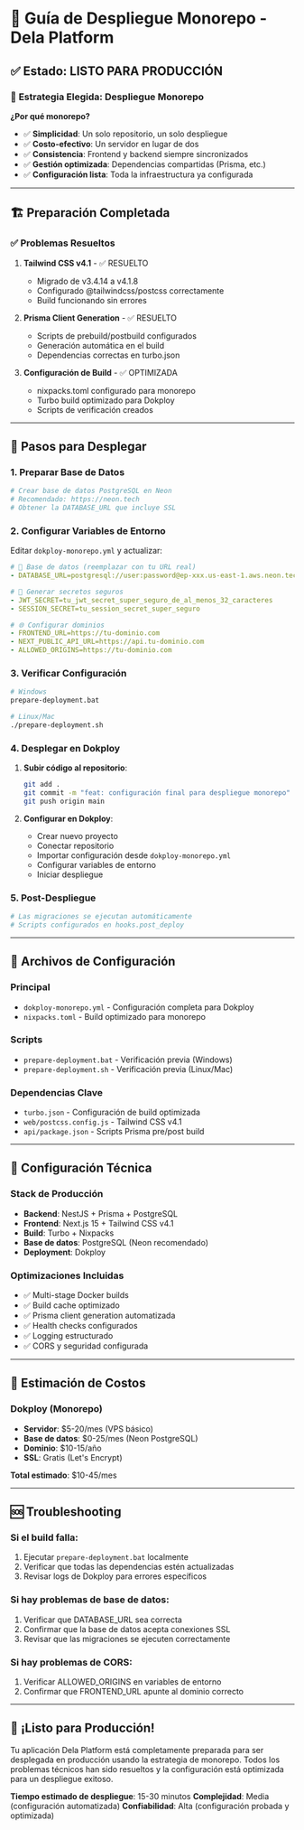 # 🚀 Guía de Despliegue Monorepo - Dela Platform

## ✅ Estado: LISTO PARA PRODUCCIÓN

### 🎯 **Estrategia Elegida: Despliegue Monorepo**

**¿Por qué monorepo?**

- ✅ **Simplicidad**: Un solo repositorio, un solo despliegue
- ✅ **Costo-efectivo**: Un servidor en lugar de dos
- ✅ **Consistencia**: Frontend y backend siempre sincronizados
- ✅ **Gestión optimizada**: Dependencias compartidas (Prisma, etc.)
- ✅ **Configuración lista**: Toda la infraestructura ya configurada

---

## 🏗️ **Preparación Completada**

### ✅ Problemas Resueltos

1. **Tailwind CSS v4.1** - ✅ RESUELTO

   - Migrado de v3.4.14 a v4.1.8
   - Configurado @tailwindcss/postcss correctamente
   - Build funcionando sin errores

2. **Prisma Client Generation** - ✅ RESUELTO

   - Scripts de prebuild/postbuild configurados
   - Generación automática en el build
   - Dependencias correctas en turbo.json

3. **Configuración de Build** - ✅ OPTIMIZADA
   - nixpacks.toml configurado para monorepo
   - Turbo build optimizado para Dokploy
   - Scripts de verificación creados

---

## 🚀 **Pasos para Desplegar**

### 1. **Preparar Base de Datos**

```bash
# Crear base de datos PostgreSQL en Neon
# Recomendado: https://neon.tech
# Obtener la DATABASE_URL que incluye SSL
```

### 2. **Configurar Variables de Entorno**

Editar `dokploy-monorepo.yml` y actualizar:

```yaml
# 🔐 Base de datos (reemplazar con tu URL real)
- DATABASE_URL=postgresql://user:password@ep-xxx.us-east-1.aws.neon.tech/dela_platform?sslmode=require

# 🔑 Generar secretos seguros
- JWT_SECRET=tu_jwt_secret_super_seguro_de_al_menos_32_caracteres
- SESSION_SECRET=tu_session_secret_super_seguro

# 🌐 Configurar dominios
- FRONTEND_URL=https://tu-dominio.com
- NEXT_PUBLIC_API_URL=https://api.tu-dominio.com
- ALLOWED_ORIGINS=https://tu-dominio.com
```

### 3. **Verificar Configuración**

```bash
# Windows
prepare-deployment.bat

# Linux/Mac
./prepare-deployment.sh
```

### 4. **Desplegar en Dokploy**

1. **Subir código al repositorio**:

   ```bash
   git add .
   git commit -m "feat: configuración final para despliegue monorepo"
   git push origin main
   ```

2. **Configurar en Dokploy**:
   - Crear nuevo proyecto
   - Conectar repositorio
   - Importar configuración desde `dokploy-monorepo.yml`
   - Configurar variables de entorno
   - Iniciar despliegue

### 5. **Post-Despliegue**

```bash
# Las migraciones se ejecutan automáticamente
# Scripts configurados en hooks.post_deploy
```

---

## 📁 **Archivos de Configuración**

### Principal

- `dokploy-monorepo.yml` - Configuración completa para Dokploy
- `nixpacks.toml` - Build optimizado para monorepo

### Scripts

- `prepare-deployment.bat` - Verificación previa (Windows)
- `prepare-deployment.sh` - Verificación previa (Linux/Mac)

### Dependencias Clave

- `turbo.json` - Configuración de build optimizada
- `web/postcss.config.js` - Tailwind CSS v4.1
- `api/package.json` - Scripts Prisma pre/post build

---

## 🔧 **Configuración Técnica**

### Stack de Producción

- **Backend**: NestJS + Prisma + PostgreSQL
- **Frontend**: Next.js 15 + Tailwind CSS v4.1
- **Build**: Turbo + Nixpacks
- **Base de datos**: PostgreSQL (Neon recomendado)
- **Deployment**: Dokploy

### Optimizaciones Incluidas

- ✅ Multi-stage Docker builds
- ✅ Build cache optimizado
- ✅ Prisma client generation automatizada
- ✅ Health checks configurados
- ✅ Logging estructurado
- ✅ CORS y seguridad configurada

---

## 🎯 **Estimación de Costos**

### Dokploy (Monorepo)

- **Servidor**: $5-20/mes (VPS básico)
- **Base de datos**: $0-25/mes (Neon PostgreSQL)
- **Dominio**: $10-15/año
- **SSL**: Gratis (Let's Encrypt)

**Total estimado**: $10-45/mes

---

## 🆘 **Troubleshooting**

### Si el build falla:

1. Ejecutar `prepare-deployment.bat` localmente
2. Verificar que todas las dependencias estén actualizadas
3. Revisar logs de Dokploy para errores específicos

### Si hay problemas de base de datos:

1. Verificar que DATABASE_URL sea correcta
2. Confirmar que la base de datos acepta conexiones SSL
3. Revisar que las migraciones se ejecuten correctamente

### Si hay problemas de CORS:

1. Verificar ALLOWED_ORIGINS en variables de entorno
2. Confirmar que FRONTEND_URL apunte al dominio correcto

---

## 🎉 **¡Listo para Producción!**

Tu aplicación Dela Platform está completamente preparada para ser desplegada en producción usando la estrategia de monorepo. Todos los problemas técnicos han sido resueltos y la configuración está optimizada para un despliegue exitoso.

**Tiempo estimado de despliegue**: 15-30 minutos
**Complejidad**: Media (configuración automatizada)
**Confiabilidad**: Alta (configuración probada y optimizada)
